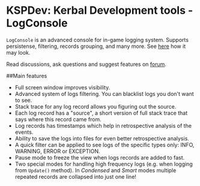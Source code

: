 # KSPDev: Kerbal Development tools - LogConsole

`LogConsole` is an advanced console for in-game logging system. Supports persistense, filtering,
records grouping, and many more. See [here](http://imgur.com/a/rwAyt) how it may look.

Read discussions, ask questions and suggest features on
[forum](http://forum.kerbalspaceprogram.com/index.php?/topic/150786-12-kspdev-logconsole-utils).

##Main features

* Full screen window improves visibility.
* Advanced system of logs filtering. You can blacklist logs you don't want to see.
* Stack trace for any log record allows you figuring out the source.
* Each log record has a "source", a short version of full stack trace that says where this record came
  from.
* Log records has timestamps which help in retrospective analysis of the events.
* Ability to save the logs into files for even better retrospective analysis.
* A quick filter can be applied to see logs of the specific types only: INFO, WARNING, ERROR or
  EXCEPTION.
* Pause mode to freeze the view when logs records are added to fast.
* Two special modes for handling high frequency logs (e.g. when logging from `Update()` method). In
  _Condensed_ and _Smart_ modes multiple repeated records are collapsed into just one line!

